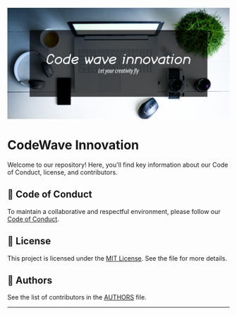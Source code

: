 ![enterprise Banner][enterprise-banner-link]

# CodeWave Innovation

Welcome to our repository! Here, you'll find key information about our Code of Conduct, license, and contributors.

## 📜 Code of Conduct

To maintain a collaborative and respectful environment, please follow our [Code of Conduct][code-of-conduct-link].

## 📝 License

This project is licensed under the [MIT License][license-link]. See the file for more details.

## 👥 Authors

See the list of contributors in the [AUTHORS][authors-link] file.

---

<!-- Resources -->
[enterprise-banner-link]: https://raw.githubusercontent.com/CodeWaveInnovation/.github/refs/heads/main/images/banner.png
[code-of-conduct-link]: https://github.com/CodeWaveInnovation/.github/blob/main/CODE_OF_CONDUCT.MD
[license-link]: https://github.com/CodeWaveInnovation/.github/blob/main/LICENSE
[authors-link]: https://github.com/CodeWaveInnovation/.github/blob/main/Authors
